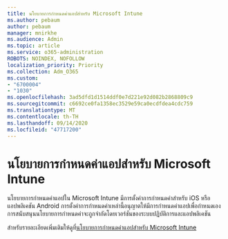 ```yaml
---
title: นโยบายการกำหนดค่าแอปสำหรับ Microsoft Intune
ms.author: pebaum
author: pebaum
manager: mnirkhe
ms.audience: Admin
ms.topic: article
ms.service: o365-administration
ROBOTS: NOINDEX, NOFOLLOW
localization_priority: Priority
ms.collection: Adm_O365
ms.custom:
- "6700004"
- "1030"
ms.openlocfilehash: 3ad5dfd1d1514ddf0e7d221e92d082b2868809c9
ms.sourcegitcommit: c6692ce0fa1358ec3529e59ca0ecdfdea4cdc759
ms.translationtype: MT
ms.contentlocale: th-TH
ms.lasthandoff: 09/14/2020
ms.locfileid: "47717200"
---
```

# <a name="app-configuration-policies-for-microsoft-intune"></a>นโยบายการกำหนดค่าแอปสำหรับ Microsoft Intune

นโยบายการกำหนดค่าแอปใน Microsoft Intune มีการตั้งค่าการกำหนดค่าสำหรับ iOS หรือแอปพลิเคชัน Android การตั้งค่าการกำหนดค่าเหล่านี้อนุญาตให้มีการกำหนดค่าแอปเพื่อกำหนดเอง การสนับสนุนนโยบายการกำหนดค่าจะถูกจำกัดโดยเวอร์ชันของระบบปฏิบัติการและแอปพลิเคชัน

สำหรับรายละเอียดเพิ่มเติมให้ดูที่[นโยบายการกำหนดค่าแอปสำหรับ Microsoft Intune](https://docs.microsoft.com/intune/app-configuration-policies-overview)